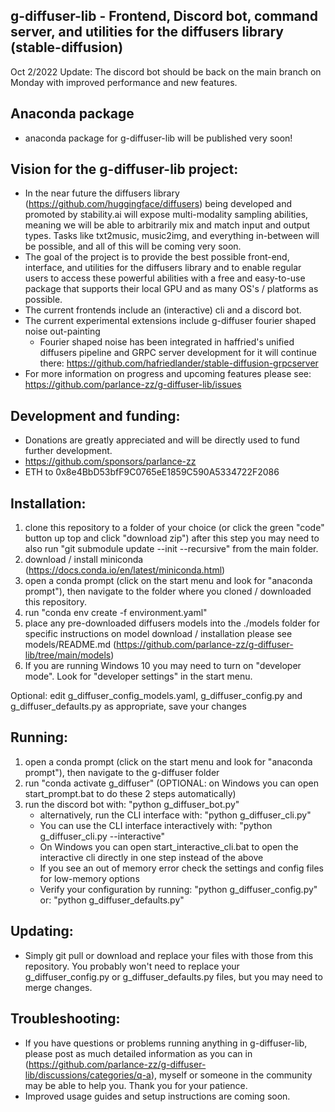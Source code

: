 ##  g-diffuser-lib - Frontend, Discord bot, command server, and utilities for the diffusers library (stable-diffusion)

Oct 2/2022 Update: The discord bot should be back on the main branch on Monday with improved performance and new features.

## Anaconda package
- anaconda package for g-diffuser-lib will be published very soon!

## Vision for the g-diffuser-lib project:
 - In the near future the diffusers library (https://github.com/huggingface/diffusers) being developed and promoted by stability.ai will expose multi-modality sampling abilities, meaning we will be able to arbitrarily mix and match input and output types. Tasks like txt2music, music2img, and everything in-between will be possible, and all of this will be coming very soon.
 - The goal of the project is to provide the best possible front-end, interface, and utilities for the diffusers library and to enable regular users to access these powerful abilities with a free and easy-to-use package that supports their local GPU and as many OS's / platforms as possible.
 - The current frontends include an (interactive) cli and a discord bot.
 - The current experimental extensions include g-diffuser fourier shaped noise out-painting
   - Fourier shaped noise has been integrated in haffried's unified diffusers pipeline and GRPC server development for it will continue there: https://github.com/hafriedlander/stable-diffusion-grpcserver
 - For more information on progress and upcoming features please see: https://github.com/parlance-zz/g-diffuser-lib/issues
 
## Development and funding:
 - Donations are greatly appreciated and will be directly used to fund further development.
 - https://github.com/sponsors/parlance-zz
 - ETH to 0x8e4BbD53bfF9C0765eE1859C590A5334722F2086

## Installation:
 1)  clone this repository to a folder of your choice (or click the green "code" button up top and click "download zip")
     after this step you may need to also run "git submodule update --init --recursive" from the main folder.
 2)  download / install miniconda (https://docs.conda.io/en/latest/miniconda.html)
 3)  open a conda prompt (click on the start menu and look for "anaconda prompt"),
     then navigate to the folder where you cloned / downloaded this repository.
 4)  run "conda env create -f environment.yaml"
 5)  place any pre-downloaded diffusers models into the ./models folder
     for specific instructions on model download / installation please see models/README.md (https://github.com/parlance-zz/g-diffuser-lib/tree/main/models)
 6)  If you are running Windows 10 you may need to turn on "developer mode". Look for "developer settings" in the start menu.
     
Optional: edit g_diffuser_config_models.yaml, g_diffuser_config.py and g_diffuser_defaults.py as appropriate, save your changes
 
## Running:
 1)  open a conda prompt (click on the start menu and look for "anaconda prompt"), then navigate to the g-diffuser folder
 2)  run "conda activate g_diffuser" (OPTIONAL: on Windows you can open start_prompt.bat to do these 2 steps automatically)
 3)  run the discord bot with: "python g_diffuser_bot.py"
       - alternatively, run the CLI interface with: "python g_diffuser_cli.py"
       - You can use the CLI interface interactively with: "python g_diffuser_cli.py --interactive"
       - On Windows you can open start_interactive_cli.bat to open the interactive cli directly in one step instead of the above
       - If you see an out of memory error check the settings and config files for low-memory options
       - Verify your configuration by running: "python g_diffuser_config.py" or: "python g_diffuser_defaults.py"

## Updating:
 - Simply git pull or download and replace your files with those from this repository. You probably won't need to replace your g_diffuser_config.py or g_diffuser_defaults.py files, but you may need to merge changes.

## Troubleshooting:
 - If you have questions or problems running anything in g-diffuser-lib, please post as much detailed information as you can in (https://github.com/parlance-zz/g-diffuser-lib/discussions/categories/q-a), myself or someone in the community may be able to help you. Thank you for your patience.
 - Improved usage guides and setup instructions are coming soon.